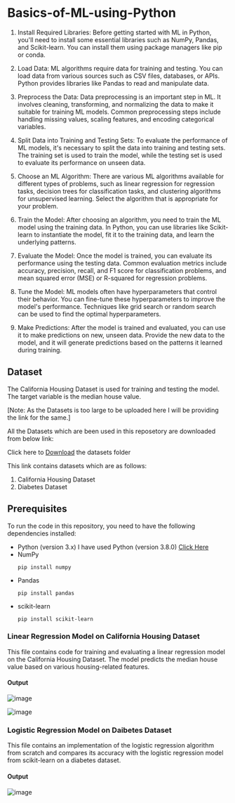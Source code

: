 # Basics-of-ML-using-Python

1. Install Required Libraries: Before getting started with ML in Python, you'll need to install some essential libraries such as NumPy, Pandas, and Scikit-learn. You can install them using package managers like pip or conda.
  
2. Load Data: ML algorithms require data for training and testing. You can load data from various sources such as CSV files, databases, or APIs. Python provides libraries like Pandas to read and manipulate data.

3. Preprocess the Data: Data preprocessing is an important step in ML. It involves cleaning, transforming, and normalizing the data to make it suitable for training ML models. Common preprocessing steps include handling missing values, scaling features, and encoding categorical variables.

4. Split Data into Training and Testing Sets: To evaluate the performance of ML models, it's necessary to split the data into training and testing sets. The training set is used to train the model, while the testing set is used to evaluate its performance on unseen data.

5. Choose an ML Algorithm: There are various ML algorithms available for different types of problems, such as linear regression for regression tasks, decision trees for classification tasks, and clustering algorithms for unsupervised learning. Select the algorithm that is appropriate for your problem.

6. Train the Model: After choosing an algorithm, you need to train the ML model using the training data. In Python, you can use libraries like Scikit-learn to instantiate the model, fit it to the training data, and learn the underlying patterns.

7. Evaluate the Model: Once the model is trained, you can evaluate its performance using the testing data. Common evaluation metrics include accuracy, precision, recall, and F1 score for classification problems, and mean squared error (MSE) or R-squared for regression problems.

8. Tune the Model: ML models often have hyperparameters that control their behavior. You can fine-tune these hyperparameters to improve the model's performance. Techniques like grid search or random search can be used to find the optimal hyperparameters.

9. Make Predictions: After the model is trained and evaluated, you can use it to make predictions on new, unseen data. Provide the new data to the model, and it will generate predictions based on the patterns it learned during training.

## Dataset

The California Housing Dataset is used for training and testing the model.
The target variable is the median house value.

[Note: As the Datasets is too large to be uploaded here I will be providing the link for the same.]

All the Datasets which are been used in this reposetory are downloaded from below link:

Click here to [Download](https://drive.google.com/drive/folders/1Wsq93CEka5mkcGMj9gUbIWUPe1e0lJpw?usp=sharing) the datasets folder

This link contains datasets which are as follows:
1. California Housing Dataset
2. Diabetes Dataset

## Prerequisites

To run the code in this repository, you need to have the following dependencies installed:

- Python (version 3.x)
  I have used Python (version 3.8.0) [Click Here](https://www.python.org/downloads/release/python-380/)
- NumPy
  ```
  pip install numpy
  ```
- Pandas
  ```
  pip install pandas
  ```
- scikit-learn
  ```
  pip install scikit-learn
  ```

### Linear Regression Model on California Housing Dataset

This file contains code for training and evaluating a linear regression model on the California Housing Dataset. The model predicts the median house value based on various housing-related features.

#### Output

![image](https://github.com/Shubham-Diwadkar/Basics-of-ML-using-Python/assets/125255910/5191935d-aefe-4be8-9a4f-c6a332d9bf55)

![image](https://github.com/Shubham-Diwadkar/Basics-of-ML-using-Python/assets/125255910/5c14ec55-5802-493d-988d-c39459fbd9a8)

### Logistic Regression Model on Daibetes Dataset

This file contains an implementation of the logistic regression algorithm from scratch and compares its accuracy with the logistic regression model from scikit-learn on a diabetes dataset.

#### Output

![image](https://github.com/Shubham-Diwadkar/Basics-of-ML-using-Python/assets/125255910/c0769932-13b1-42a9-80fa-1229317502bd)
